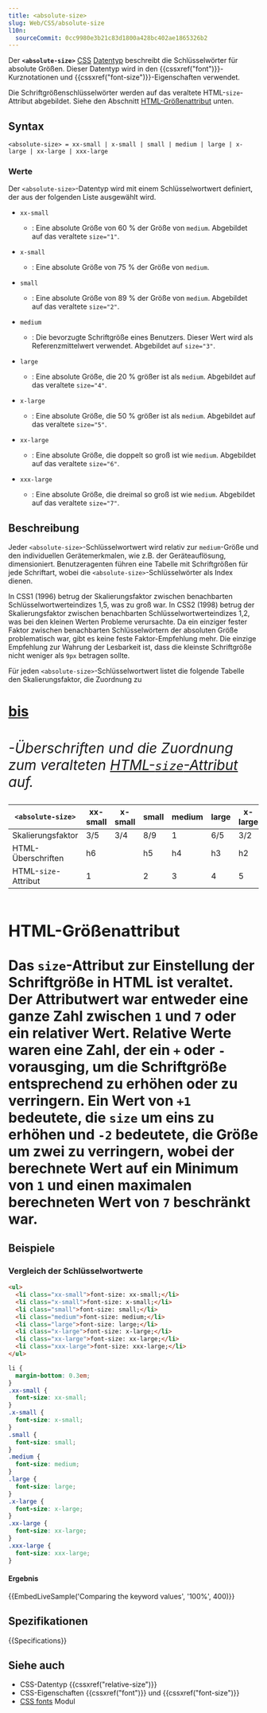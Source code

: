 ```yaml
---
title: <absolute-size>
slug: Web/CSS/absolute-size
l10n:
  sourceCommit: 0cc9980e3b21c83d1800a428bc402ae1865326b2
---
```


Der **`<absolute-size>`** [CSS](/de/docs/Web/CSS) [Datentyp](/de/docs/Web/CSS/CSS_Values_and_Units/CSS_data_types) beschreibt die Schlüsselwörter für absolute Größen. Dieser Datentyp wird in den {{cssxref("font")}}-Kurznotationen und {{cssxref("font-size")}}-Eigenschaften verwendet.

Die Schriftgrößenschlüsselwörter werden auf das veraltete HTML-`size`-Attribut abgebildet. Siehe den Abschnitt [HTML-Größenattribut](#html-größenattribut) unten.

## Syntax

```plain
<absolute-size> = xx-small | x-small | small | medium | large | x-large | xx-large | xxx-large
```

### Werte

Der `<absolute-size>`-Datentyp wird mit einem Schlüsselwortwert definiert, der aus der folgenden Liste ausgewählt wird.

- `xx-small`
  - : Eine absolute Größe von 60 % der Größe von `medium`. Abgebildet auf das veraltete `size="1"`.

- `x-small`
  - : Eine absolute Größe von 75 % der Größe von `medium`.

- `small`
  - : Eine absolute Größe von 89 % der Größe von `medium`. Abgebildet auf das veraltete `size="2"`.

- `medium`
  - : Die bevorzugte Schriftgröße eines Benutzers. Dieser Wert wird als Referenzmittelwert verwendet. Abgebildet auf `size="3"`.

- `large`
  - : Eine absolute Größe, die 20 % größer ist als `medium`. Abgebildet auf das veraltete `size="4"`.

- `x-large`
  - : Eine absolute Größe, die 50 % größer ist als `medium`. Abgebildet auf das veraltete `size="5"`.

- `xx-large`
  - : Eine absolute Größe, die doppelt so groß ist wie `medium`. Abgebildet auf das veraltete `size="6"`.

- `xxx-large`
  - : Eine absolute Größe, die dreimal so groß ist wie `medium`. Abgebildet auf das veraltete `size="7"`.

## Beschreibung

Jeder `<absolute-size>`-Schlüsselwortwert wird relativ zur `medium`-Größe und den individuellen Gerätemerkmalen, wie z.B. der Geräteauflösung, dimensioniert. Benutzeragenten führen eine Tabelle mit Schriftgrößen für jede Schriftart, wobei die `<absolute-size>`-Schlüsselwörter als Index dienen.

In CSS1 (1996) betrug der Skalierungsfaktor zwischen benachbarten Schlüsselwortwerteindizes 1,5, was zu groß war. In CSS2 (1998) betrug der Skalierungsfaktor zwischen benachbarten Schlüsselwortwerteindizes 1,2, was bei den kleinen Werten Probleme verursachte. Da ein einziger fester Faktor zwischen benachbarten Schlüsselwörtern der absoluten Größe problematisch war, gibt es keine feste Faktor-Empfehlung mehr. Die einzige Empfehlung zur Wahrung der Lesbarkeit ist, dass die kleinste Schriftgröße nicht weniger als `9px` betragen sollte.

Für jeden `<absolute-size>`-Schlüsselwortwert listet die folgende Tabelle den Skalierungsfaktor, die Zuordnung zu [<h1> bis <h6>](/de/docs/Web/HTML/Reference/Elements/Heading_Elements)-Überschriften und die Zuordnung zum veralteten [HTML-`size`-Attribut](#html-größenattribut) auf.

| `<absolute-size>`    | xx-small | x-small | small | medium | large | x-large | xx-large | xxx-large |
| -------------------- | -------- | ------- | ----- | ------ | ----- | ------- | -------- | --------- |
| Skalierungsfaktor    | 3/5      | 3/4     | 8/9   | 1      | 6/5   | 3/2     | 2/1      | 3/1       |
| HTML-Überschriften   | h6       |         | h5    | h4     | h3    | h2      | h1       |           |
| HTML-`size`-Attribut | 1        |         | 2     | 3      | 4     | 5       | 6        | 7         |

### HTML-Größenattribut

Das `size`-Attribut zur Einstellung der Schriftgröße in HTML ist veraltet. Der Attributwert war entweder eine ganze Zahl zwischen `1` und `7` oder ein relativer Wert. Relative Werte waren eine Zahl, der ein `+` oder `-` vorausging, um die Schriftgröße entsprechend zu erhöhen oder zu verringern. Ein Wert von `+1` bedeutete, die `size` um eins zu erhöhen und `-2` bedeutete, die Größe um zwei zu verringern, wobei der berechnete Wert auf ein Minimum von `1` und einen maximalen berechneten Wert von `7` beschränkt war.

## Beispiele

### Vergleich der Schlüsselwortwerte

```html
<ul>
  <li class="xx-small">font-size: xx-small;</li>
  <li class="x-small">font-size: x-small;</li>
  <li class="small">font-size: small;</li>
  <li class="medium">font-size: medium;</li>
  <li class="large">font-size: large;</li>
  <li class="x-large">font-size: x-large;</li>
  <li class="xx-large">font-size: xx-large;</li>
  <li class="xxx-large">font-size: xxx-large;</li>
</ul>
```

```css
li {
  margin-bottom: 0.3em;
}
.xx-small {
  font-size: xx-small;
}
.x-small {
  font-size: x-small;
}
.small {
  font-size: small;
}
.medium {
  font-size: medium;
}
.large {
  font-size: large;
}
.x-large {
  font-size: x-large;
}
.xx-large {
  font-size: xx-large;
}
.xxx-large {
  font-size: xxx-large;
}
```

#### Ergebnis

{{EmbedLiveSample('Comparing the keyword values', '100%', 400)}}

## Spezifikationen

{{Specifications}}

## Siehe auch

- CSS-Datentyp {{cssxref("relative-size")}}
- CSS-Eigenschaften {{cssxref("font")}} und {{cssxref("font-size")}}
- [CSS fonts](/de/docs/Web/CSS/CSS_fonts) Modul
